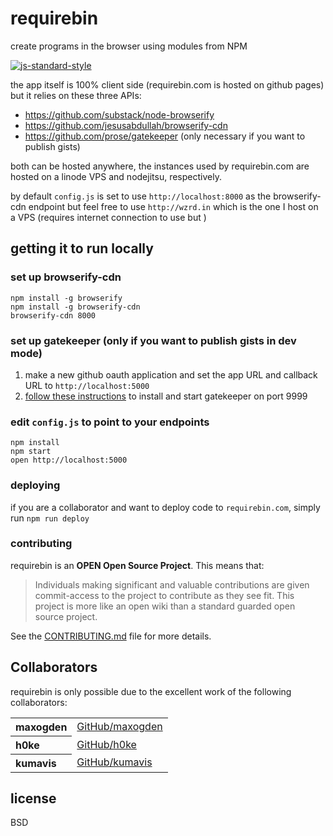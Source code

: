 # requirebin

create programs in the browser using modules from NPM

[![js-standard-style](https://raw.githubusercontent.com/feross/standard/master/badge.png)](https://github.com/feross/standard)

the app itself is 100% client side (requirebin.com is hosted on github pages) but it relies on these three APIs:

- https://github.com/substack/node-browserify
- https://github.com/jesusabdullah/browserify-cdn
- https://github.com/prose/gatekeeper (only necessary if you want to publish gists)

both can be hosted anywhere, the instances used by requirebin.com are hosted on a linode VPS and nodejitsu, respectively.

by default `config.js` is set to use `http://localhost:8000` as the browserify-cdn endpoint but feel free to use `http://wzrd.in` which is the one I host on a VPS (requires internet connection to use but )

## getting it to run locally

### set up browserify-cdn

```
npm install -g browserify
npm install -g browserify-cdn
browserify-cdn 8000
```

### set up gatekeeper (only if you want to publish gists in dev mode)

1. make a new github oauth application and set the app URL and callback URL to `http://localhost:5000`
2. [follow these instructions](https://github.com/prose/gatekeeper#setup-your-gatekeeper) to install and start gatekeeper on port 9999

### edit `config.js` to point to your endpoints

```
npm install
npm start
open http://localhost:5000
```

### deploying

if you are a collaborator and want to deploy code to `requirebin.com`, simply run `npm run deploy`

### contributing

requirebin is an **OPEN Open Source Project**. This means that:

> Individuals making significant and valuable contributions are given commit-access to the project to contribute as they see fit. This project is more like an open wiki than a standard guarded open source project.

See the [CONTRIBUTING.md](contributing.md) file for more details.

## Collaborators

requirebin is only possible due to the excellent work of the following collaborators:

<table><tbody><tr><th align="left">maxogden</th><td><a href="https://github.com/maxogden">GitHub/maxogden</a></td></tr>
<tr><th align="left">h0ke</th><td><a href="https://github.com/h0ke">GitHub/h0ke</a></td></tr>
<tr><th align="left">kumavis</th><td><a href="https://github.com/kumavis">GitHub/kumavis</a></td></tr>
</tbody></table>


## license

BSD